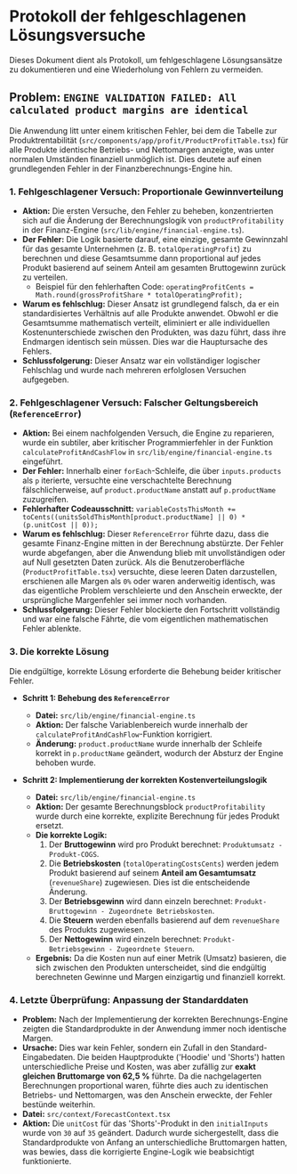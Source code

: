 # Protokoll der fehlgeschlagenen Lösungsversuche

Dieses Dokument dient als Protokoll, um fehlgeschlagene Lösungsansätze zu dokumentieren und eine Wiederholung von Fehlern zu vermeiden.

## Problem: `ENGINE VALIDATION FAILED: All calculated product margins are identical`

Die Anwendung litt unter einem kritischen Fehler, bei dem die Tabelle zur Produktrentabilität (`src/components/app/profit/ProductProfitTable.tsx`) für alle Produkte identische Betriebs- und Nettomargen anzeigte, was unter normalen Umständen finanziell unmöglich ist. Dies deutete auf einen grundlegenden Fehler in der Finanzberechnungs-Engine hin.

### 1. Fehlgeschlagener Versuch: Proportionale Gewinnverteilung

*   **Aktion:** Die ersten Versuche, den Fehler zu beheben, konzentrierten sich auf die Änderung der Berechnungslogik von `productProfitability` in der Finanz-Engine (`src/lib/engine/financial-engine.ts`).
*   **Der Fehler:** Die Logik basierte darauf, eine einzige, gesamte Gewinnzahl für das gesamte Unternehmen (z. B. `totalOperatingProfit`) zu berechnen und diese Gesamtsumme dann proportional auf jedes Produkt basierend auf seinem Anteil am gesamten Bruttogewinn zurück zu verteilen.
    *   Beispiel für den fehlerhaften Code: `operatingProfitCents = Math.round(grossProfitShare * totalOperatingProfit);`
*   **Warum es fehlschlug:** Dieser Ansatz ist grundlegend falsch, da er ein standardisiertes Verhältnis auf alle Produkte anwendet. Obwohl er die Gesamtsumme mathematisch verteilt, eliminiert er alle individuellen Kostenunterschiede zwischen den Produkten, was dazu führt, dass ihre Endmargen identisch sein müssen. Dies war die Hauptursache des Fehlers.
*   **Schlussfolgerung:** Dieser Ansatz war ein vollständiger logischer Fehlschlag und wurde nach mehreren erfolglosen Versuchen aufgegeben.

### 2. Fehlgeschlagener Versuch: Falscher Geltungsbereich (`ReferenceError`)

*   **Aktion:** Bei einem nachfolgenden Versuch, die Engine zu reparieren, wurde ein subtiler, aber kritischer Programmierfehler in der Funktion `calculateProfitAndCashFlow` in `src/lib/engine/financial-engine.ts` eingeführt.
*   **Der Fehler:** Innerhalb einer `forEach`-Schleife, die über `inputs.products` als `p` iterierte, versuchte eine verschachtelte Berechnung fälschlicherweise, auf `product.productName` anstatt auf `p.productName` zuzugreifen.
*   **Fehlerhafter Codeausschnitt:** `variableCostsThisMonth += toCents((unitsSoldThisMonth[product.productName] || 0) * (p.unitCost || 0));`
*   **Warum es fehlschlug:** Dieser `ReferenceError` führte dazu, dass die gesamte Finanz-Engine mitten in der Berechnung abstürzte. Der Fehler wurde abgefangen, aber die Anwendung blieb mit unvollständigen oder auf Null gesetzten Daten zurück. Als die Benutzeroberfläche (`ProductProfitTable.tsx`) versuchte, diese leeren Daten darzustellen, erschienen alle Margen als `0%` oder waren anderweitig identisch, was das eigentliche Problem verschleierte und den Anschein erweckte, der ursprüngliche Margenfehler sei immer noch vorhanden.
*   **Schlussfolgerung:** Dieser Fehler blockierte den Fortschritt vollständig und war eine falsche Fährte, die vom eigentlichen mathematischen Fehler ablenkte.

### 3. Die korrekte Lösung

Die endgültige, korrekte Lösung erforderte die Behebung beider kritischer Fehler.

*   **Schritt 1: Behebung des `ReferenceError`**
    *   **Datei:** `src/lib/engine/financial-engine.ts`
    *   **Aktion:** Der falsche Variablenbereich wurde innerhalb der `calculateProfitAndCashFlow`-Funktion korrigiert.
    *   **Änderung:** `product.productName` wurde innerhalb der Schleife korrekt in `p.productName` geändert, wodurch der Absturz der Engine behoben wurde.

*   **Schritt 2: Implementierung der korrekten Kostenverteilungslogik**
    *   **Datei:** `src/lib/engine/financial-engine.ts`
    *   **Aktion:** Der gesamte Berechnungsblock `productProfitability` wurde durch eine korrekte, explizite Berechnung für jedes Produkt ersetzt.
    *   **Die korrekte Logik:**
        1.  Der **Bruttogewinn** wird pro Produkt berechnet: `Produktumsatz - Produkt-COGS`.
        2.  Die **Betriebskosten** (`totalOperatingCostsCents`) werden jedem Produkt basierend auf seinem **Anteil am Gesamtumsatz** (`revenueShare`) zugewiesen. Dies ist die entscheidende Änderung.
        3.  Der **Betriebsgewinn** wird dann einzeln berechnet: `Produkt-Bruttogewinn - Zugeordnete Betriebskosten`.
        4.  Die **Steuern** werden ebenfalls basierend auf dem `revenueShare` des Produkts zugewiesen.
        5.  Der **Nettogewinn** wird einzeln berechnet: `Produkt-Betriebsgewinn - Zugeordnete Steuern`.
    *   **Ergebnis:** Da die Kosten nun auf einer Metrik (Umsatz) basieren, die sich zwischen den Produkten unterscheidet, sind die endgültig berechneten Gewinne und Margen einzigartig und finanziell korrekt.

### 4. Letzte Überprüfung: Anpassung der Standarddaten

*   **Problem:** Nach der Implementierung der korrekten Berechnungs-Engine zeigten die Standardprodukte in der Anwendung immer noch identische Margen.
*   **Ursache:** Dies war kein Fehler, sondern ein Zufall in den Standard-Eingabedaten. Die beiden Hauptprodukte ('Hoodie' und 'Shorts') hatten unterschiedliche Preise und Kosten, was aber zufällig zur **exakt gleichen Bruttomarge von 62,5 %** führte. Da die nachgelagerten Berechnungen proportional waren, führte dies auch zu identischen Betriebs- und Nettomargen, was den Anschein erweckte, der Fehler bestünde weiterhin.
*   **Datei:** `src/context/ForecastContext.tsx`
*   **Aktion:** Die `unitCost` für das 'Shorts'-Produkt in den `initialInputs` wurde von `30` auf `35` geändert. Dadurch wurde sichergestellt, dass die Standardprodukte von Anfang an unterschiedliche Bruttomargen hatten, was bewies, dass die korrigierte Engine-Logik wie beabsichtigt funktionierte.
